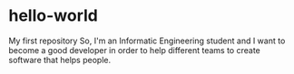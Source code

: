 # hello-world
My first repository 
So, I'm an Informatic Engineering student and I want to become a good developer in order to help different teams to create software that helps people.
